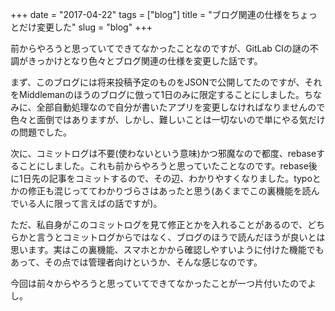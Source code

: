 +++
date = "2017-04-22"
tags = ["blog"]
title = "ブログ関連の仕様をちょっとだけ変更した"
slug = "blog"
+++

前からやろうと思っていてできてなかったことなのですが、GitLab CIの謎の不調がきっかけとなり色々とブログ関連の仕様を変更した話です。

まず、このブログには将来投稿予定のものをJSONで公開してたのですが、それをMiddlemanのほうのブログに倣って1日のみに限定することにしました。ちなみに、全部自動処理なので自分が書いたアプリを変更しなければなりませんので色々と面倒ではありますが、しかし、難しいことは一切ないので単にやる気だけの問題でした。

次に、コミットログは不要(使わないという意味)かつ邪魔なので都度、rebaseすることにしました。これも前からやろうと思っていたことなのです。rebase後に1日先の記事をコミットするので、その辺、わかりやすくなりました。typoとかの修正も混じっててわかりづらさはあったと思う(あくまでこの裏機能を読んでいる人に限って言えばの話ですが)。

ただ、私自身がこのコミットログを見て修正とかを入れることがあるので、どちらかと言うとコミットログからではなく、ブログのほうで読んだほうが良いとは思います。実はこの裏機能、スマホとかから確認しやすいように付けた機能でもあって、その点では管理者向けというか、そんな感じなのです。

今回は前々からやろうと思っていてできてなかったことが一つ片付いたのでよし。
	  
